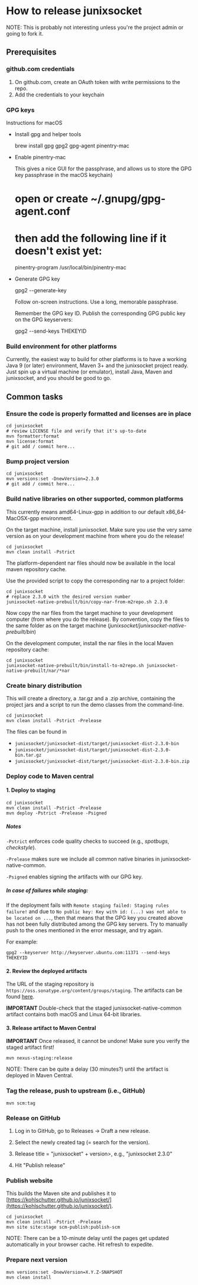 # How to release junixsocket

NOTE: This is probably not interesting unless you're the project admin or going to fork it.

## Prerequisites

### github.com credentials

1. On github.com, create an OAuth token with write permissions to the repo.
2. Add the credentials to your keychain
    
### GPG keys

Instructions for macOS

 * Install gpg and helper tools    

    brew install gpg gpg2 gpg-agent pinentry-mac


 * Enable pinentry-mac
 
   This gives a nice GUI for the passphrase, and allows us to store the GPG key passphrase in the macOS keychain)

    # open or create ~/.gnupg/gpg-agent.conf 
    # then add the following line if it doesn't exist yet:
    pinentry-program /usr/local/bin/pinentry-mac
    
 * Generate GPG key
 
 
    gpg2 --generate-key 
   
   Follow on-screen instructions. Use a long, memorable passphrase.
   
   Remember the GPG key ID. Publish the corresponding GPG public key on the GPG keyservers:
   
    gpg2 --send-keys THEKEYID
    
### Build environment for other platforms

Currently, the easiest way to build for other platforms is to have a working Java 9 (or later)
environment, Maven 3+ and the junixsocket project ready. Just spin up a virtual machine (or emulator),
install Java, Maven and junixsocket, and you should be good to go.
    
## Common tasks

### Ensure the code is properly formatted and licenses are in place

    cd junixsocket
    # review LICENSE file and verify that it's up-to-date
    mvn formatter:format
    mvn license:format
    # git add / commit here...

### Bump project version

    cd junixsocket
    mvn versions:set -DnewVersion=2.3.0
    # git add / commit here...
    
### Build native libraries on other supported, common platforms

This currently means amd64-Linux-gpp in addition to our default x86_64-MacOSX-gpp environment. 

On the target machine, install junixsocket. Make sure you use the very same version as on your
development machine from where you do the release!

    cd junixsocket
    mvn clean install -Pstrict

The platform-dependent nar files should now be available in the local maven repository cache.

Use the provided script to copy the corresponding nar to a project folder:

    cd junixsocket
    # replace 2.3.0 with the desired version number
    junixsocket-native-prebuilt/bin/copy-nar-from-m2repo.sh 2.3.0

Now copy the nar files from the target machine to your development computer (from where you do the release).
By convention, copy the files to the same folder as on the target machine (*junixsocket/junixsocket-native-prebuilt/bin*)

On the development computer, install the nar files in the local Maven repository cache:

    cd junixsocket
    junixsocket-native-prebuilt/bin/install-to-m2repo.sh junixsocket-native-prebuilt/nar/*nar

### Create binary distribution

This will create a directory, a .tar.gz and a .zip archive, containing the project jars and
a script to run the demo classes from the command-line.

    cd junixsocket
    mvn clean install -Pstrict -Prelease

The files can be found in

   * `junixsocket/junixsocket-dist/target/junixsocket-dist-2.3.0-bin`
   * `junixsocket/junixsocket-dist/target/junixsocket-dist-2.3.0-bin.tar.gz`
   * `junixsocket/junixsocket-dist/target/junixsocket-dist-2.3.0-bin.zip`

### Deploy code to Maven central

#### 1. Deploy to staging
  
    cd junixsocket
    mvn clean install -Pstrict -Prelease
    mvn deploy -Pstrict -Prelease -Psigned
    
##### Notes

`-Pstrict` enforces code quality checks to succeed (e.g., *spotbugs*, *checkstyle*). 

`-Prelease` makes sure we include all common native binaries in junixsocket-native-common.

`-Psigned` enables signing the artifacts with our GPG key. 

##### In case of failures while staging:

If the deployment fails with `Remote staging failed: Staging rules failure!` and due to
`No public key: Key with id: (...) was not able to be located on ...`,
then that means that the GPG key you created above has not been fully distributed among the GPG key
servers. Try to manually push to the ones mentioned in the error message, and try again.

For example:

    gpg2 --keyserver http://keyserver.ubuntu.com:11371 --send-keys THEKEYID
    
#### 2. Review the deployed artifacts
  
The URL of the staging repository is `https://oss.sonatype.org/content/groups/staging`.
The artifacts can be found [here](https://oss.sonatype.org/content/groups/staging/com/kohlschutter/junixsocket/).

**IMPORTANT** Double-check that the staged junixsocket-native-common artifact contains both macOS
and Linux 64-bit libraries. 

#### 3. Release artifact to Maven Central
  
**IMPORTANT** Once released, it cannot be undone! Make sure you verify the staged artifact first!
  
    mvn nexus-staging:release     

NOTE: There can be quite a delay (30 minutes?) until the artifact is deployed in Maven Central.

### Tag the release, push to upstream (i.e., GitHub)

    mvn scm:tag

### Release on GitHub
    
1. Log in to GitHub, go to Releases -> Draft a new release.

2. Select the newly created tag (= search for the version).

3. Release title = "junixsocket" + version>, e.g., "junixsocket 2.3.0"

4. Hit "Publish release"    

### Publish website 

This builds the Maven site and publishes it to [https://kohlschutter.github.io/junixsocket/](https://kohlschutter.github.io/junixsocket/).

    cd junixsocket 
    mvn clean install -Pstrict -Prelease
    mvn site site:stage scm-publish:publish-scm

NOTE: There can be a 10-minute delay until the pages get updated automatically in your browser cache.
Hit refresh to expedite.

### Prepare next version

    mvn versions:set -DnewVersion=X.Y.Z-SNAPSHOT
    mvn clean install
    